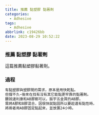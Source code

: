 ```yaml
---
title: 推薦 黏塑膠 黏著劑
categories:
  - Adhesive
tags:
  - Adhesive
abbrlink: c19426bb
date: 2023-08-29 10:52:22
---
```

### 推薦 黏塑膠 黏著劑
<!--more-->
這篇推薦黏塑膠黏著劑。

### 過程
```sh
有黏塑膠與塑膠間的需求，原本是用快乾黏。
但撐不久~後來在找有沒有其它能黏更牢靠的黏著劑。
聽說速利康和AB膠都可以，振宇五金買的AB膠。
需將A膠和B膠混合，因很快就黏固所以要趁還有黏性時，
將兩者用AB膠固定黏起來，並放置24小時。
```